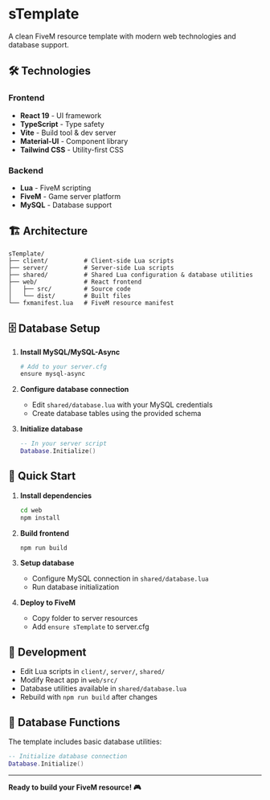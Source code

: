 # sTemplate

A clean FiveM resource template with modern web technologies and database support.

## 🛠️ Technologies

### Frontend
- **React 19** - UI framework
- **TypeScript** - Type safety
- **Vite** - Build tool & dev server
- **Material-UI** - Component library
- **Tailwind CSS** - Utility-first CSS

### Backend
- **Lua** - FiveM scripting
- **FiveM** - Game server platform
- **MySQL** - Database support

## 🏗️ Architecture

```
sTemplate/
├── client/          # Client-side Lua scripts
├── server/          # Server-side Lua scripts
├── shared/          # Shared Lua configuration & database utilities
├── web/             # React frontend
│   ├── src/         # Source code
│   └── dist/        # Built files
└── fxmanifest.lua   # FiveM resource manifest
```

## 🗄️ Database Setup

1. **Install MySQL/MySQL-Async**
   ```bash
   # Add to your server.cfg
   ensure mysql-async
   ```

2. **Configure database connection**
   - Edit `shared/database.lua` with your MySQL credentials
   - Create database tables using the provided schema

3. **Initialize database**
   ```lua
   -- In your server script
   Database.Initialize()
   ```

## 🚀 Quick Start

1. **Install dependencies**
   ```bash
   cd web
   npm install
   ```

2. **Build frontend**
   ```bash
   npm run build
   ```

3. **Setup database**
   - Configure MySQL connection in `shared/database.lua`
   - Run database initialization

4. **Deploy to FiveM**
   - Copy folder to server resources
   - Add `ensure sTemplate` to server.cfg

## 📝 Development

- Edit Lua scripts in `client/`, `server/`, `shared/`
- Modify React app in `web/src/`
- Database utilities available in `shared/database.lua`
- Rebuild with `npm run build` after changes

## 🔧 Database Functions

The template includes basic database utilities:

```lua
-- Initialize database connection
Database.Initialize()
```

---

**Ready to build your FiveM resource! 🎮**
